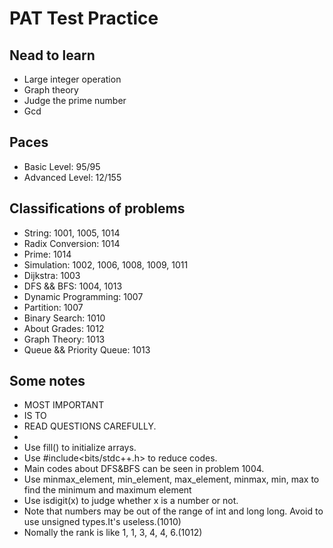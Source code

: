# PAT Test Practice

## Nead to learn
* Large integer operation
* Graph theory
* Judge the prime number
* Gcd

## Paces
* Basic Level: 95/95
* Advanced Level: 12/155

## Classifications of problems 
* String: 1001, 1005, 1014
* Radix Conversion: 1014
* Prime: 1014
* Simulation: 1002, 1006, 1008, 1009, 1011
* Dijkstra: 1003
* DFS && BFS: 1004, 1013
* Dynamic Programming: 1007
* Partition: 1007
* Binary Search: 1010
* About Grades: 1012
* Graph Theory: 1013
* Queue && Priority Queue: 1013 

## Some notes
* MOST IMPORTANT 
* IS TO 
* READ QUESTIONS CAREFULLY.
* 
* Use fill() to initialize arrays.
* Use #include<bits/stdc++.h> to reduce codes.
* Main codes about DFS&BFS can be seen in problem 1004.
* Use minmax_element, min_element, max_element, minmax, min, max to find the minimum and maximum element
* Use isdigit(x) to judge whether x is a number or not.
* Note that numbers may be out of the range of int and long long. Avoid to use unsigned types.It's useless.(1010)
* Nomally the rank is like 1, 1, 3, 4, 4, 6.(1012)

  
  
